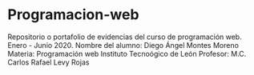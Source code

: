 # Programacion-web
Repositorio o portafolio de evidencias del curso de programación web. Enero - Junio 2020.
Nombre del alumno: Diego Ángel Montes Moreno
Materia: Programación web
Instituto Tecnoógico de León
Profesor: M.C. Carlos Rafael Levy Rojas 
